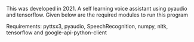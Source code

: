 This was developed in 2021. A self learning voice assistant using pyaudio and tensorflow. Given below are the required modules to run this program

Requirements:
pyttsx3, pyaudio, SpeechRecognition, numpy, nltk, tensorflow and google-api-python-client
